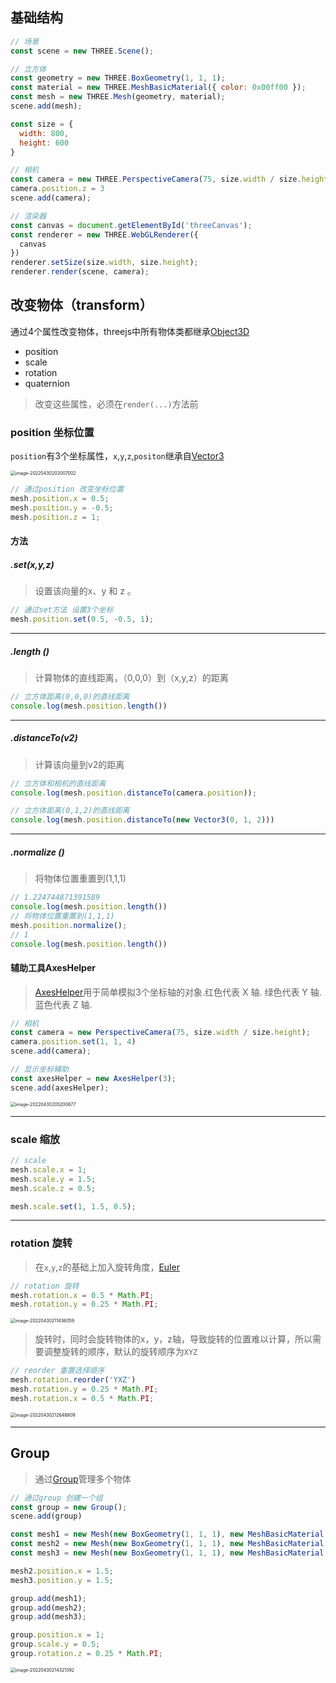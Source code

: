 ## 基础结构

```js
// 场景
const scene = new THREE.Scene();

// 立方体
const geometry = new THREE.BoxGeometry(1, 1, 1);
const material = new THREE.MeshBasicMaterial({ color: 0x00ff00 });
const mesh = new THREE.Mesh(geometry, material);
scene.add(mesh);

const size = {
  width: 800,
  height: 600
}

// 相机
const camera = new THREE.PerspectiveCamera(75, size.width / size.height);
camera.position.z = 3
scene.add(camera);

// 渲染器
const canvas = document.getElementById('threeCanvas');
const renderer = new THREE.WebGLRenderer({
  canvas
})
renderer.setSize(size.width, size.height);
renderer.render(scene, camera);
```



## 改变物体（transform）

通过4个属性改变物体，threejs中所有物体类都继承[Object3D ](https://threejs.org/docs/index.html#api/zh/core/Object3D)

* position
* scale
* rotation
* quaternion

> 改变这些属性，必须在`render(...)`方法前

### position 坐标位置

`position`有3个坐标属性，`x`,`y`,`z`,`positon`继承自[Vector3 ](https://threejs.org/docs/index.html#api/zh/math/Vector3)

<img src="https://cdn.jsdelivr.net/gh/MellowCo/image-host/2022/202204302020132.png" alt="image-20220430202007002" style="zoom:50%;" />

```js
// 通过position 改变坐标位置
mesh.position.x = 0.5;
mesh.position.y = -0.5;
mesh.position.z = 1;
```

#### 方法

##### .set(x,y,z)

> 设置该向量的x、y 和 z 。

```js
// 通过set方法 设置3个坐标
mesh.position.set(0.5, -0.5, 1);
```



---

##### .length ()

> 计算物体的直线距离，（0,0,0）到（x,y,z）的距离

```js
// 立方体距离(0,0,0)的直线距离
console.log(mesh.position.length())
```



---

##### .distanceTo(v2)

> 计算该向量到v2的距离

```js
// 立方体和相机的直线距离
console.log(mesh.position.distanceTo(camera.position));

// 立方体距离(0,1,2)的直线距离
console.log(mesh.position.distanceTo(new Vector3(0, 1, 2)))
```



---

##### .normalize ()

> 将物体位置重置到(1,1,1)

```js
// 1.224744871391589
console.log(mesh.position.length())
// 将物体位置重置到(1,1,1)
mesh.position.normalize();
// 1
console.log(mesh.position.length())
```

#### 辅助工具AxesHelper	

> [AxesHelper](https://threejs.org/docs/index.html?q=ax#api/zh/helpers/AxesHelper)用于简单模拟3个坐标轴的对象.红色代表 X 轴. 绿色代表 Y 轴. 蓝色代表 Z 轴.

```js
// 相机
const camera = new PerspectiveCamera(75, size.width / size.height);
camera.position.set(1, 1, 4)
scene.add(camera);

// 显示坐标辅助
const axesHelper = new AxesHelper(3);
scene.add(axesHelper);
```

<img src="https://cdn.jsdelivr.net/gh/MellowCo/image-host/2022/202204302052710.png" alt="image-20220430205200677" style="zoom:50%;" />



---

### scale 缩放

```js
// scale
mesh.scale.x = 1;
mesh.scale.y = 1.5;
mesh.scale.z = 0.5;

mesh.scale.set(1, 1.5, 0.5);
```



---

### rotation 旋转

> 在`x`,`y`,`z`的基础上加入旋转角度，[Euler](https://threejs.org/docs/index.html?q=Euler#api/zh/math/Euler)

```js
// rotation 旋转
mesh.rotation.x = 0.5 * Math.PI;
mesh.rotation.y = 0.25 * Math.PI;
```

<img src="https://cdn.jsdelivr.net/gh/MellowCo/image-host/2022/202204302114081.png" alt="image-20220430211436059" style="zoom:50%;" />

> 旋转时，同时会旋转物体的x，y，z轴，导致旋转的位置难以计算，所以需要调整旋转的顺序，默认的旋转顺序为`XYZ`

```js
// reorder 重置选择顺序
mesh.rotation.reorder('YXZ')
mesh.rotation.y = 0.25 * Math.PI;
mesh.rotation.x = 0.5 * Math.PI;
```

<img src="https://cdn.jsdelivr.net/gh/MellowCo/image-host/2022/202204302126848.png" alt="image-20220430212648809" style="zoom:50%;" />



---

## Group

> 通过[Group](https://threejs.org/docs/index.html?q=Grou#api/zh/objects/Group)管理多个物体

```js
// 通过group 创建一个组
const group = new Group();
scene.add(group)

const mesh1 = new Mesh(new BoxGeometry(1, 1, 1), new MeshBasicMaterial({ color: 0x00ff00 }));
const mesh2 = new Mesh(new BoxGeometry(1, 1, 1), new MeshBasicMaterial({ color: 0xff0000 }));
const mesh3 = new Mesh(new BoxGeometry(1, 1, 1), new MeshBasicMaterial({ color: 0x0000ff }));

mesh2.position.x = 1.5;
mesh3.position.y = 1.5;

group.add(mesh1);
group.add(mesh2);
group.add(mesh3);

group.position.x = 1;
group.scale.y = 0.5;
group.rotation.z = 0.25 * Math.PI;
```

<img src="https://cdn.jsdelivr.net/gh/MellowCo/image-host/2022/202204302143422.png" alt="image-20220430214321392" style="zoom:50%;" />

